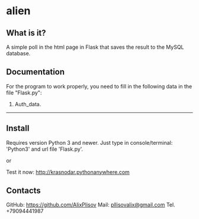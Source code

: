 # alien

What is it?
-----------

A simple poll in the html page in Flask that saves the result to the MySQL database.

Documentation
-------------

For the program to work properly, you need to fill in the following data in the file 
"Flask.py":
1. Auth_data.

------------

Install
---------

Requires version Python 3 and newer.
Just type in console/terminal: 'Python3' and url file 'Flask.py'.

or

Test it now: http://krasnodar.pythonanywhere.com

Contacts
--------

GitHub: https://github.com/AlixPlisov
Mail: pllisovalix@gmail.com
Tel. +79094441987

